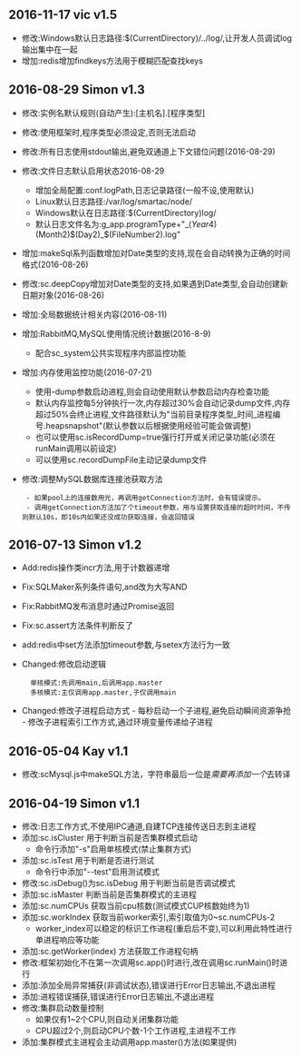 2016-11-17 vic v1.5
-
- 修改:Windows默认日志路径:$(CurrentDirectory)/../log/,让开发人员调试log输出集中在一起
- 增加:redis增加findkeys方法用于模糊匹配查找keys

2016-08-29 Simon v1.3
-
- 修改:实例名默认规则(自动产生):[主机名].[程序类型]
- 修改:使用框架时,程序类型必须设定,否则无法启动
- 修改:所有日志使用stdout输出,避免双通道上下文错位问题(2016-08-29)
- 修改:文件日志默认启用状态2016-08-29
    - 增加全局配置:conf.logPath,日志记录路径(一般不设,使用默认)
    - Linux默认日志路径:/var/log/smartac/node/
    - Windows默认在日志路径:$(CurrentDirectory)log/
    - 默认日志文件名为:g_app.programType+"_$(Year4)$(Month2)$(Day2)_$(FileNumber2).log"
- 增加:makeSql系列函数增加对Date类型的支持,现在会自动转换为正确的时间格式(2016-08-26)
- 修改:sc.deepCopy增加对Date类型的支持,如果遇到Date类型,会自动创建新日期对象(2016-08-26)
- 增加:全局数据统计相关内容(2016-08-11)
- 增加:RabbitMQ,MySQL使用情况统计数据(2016-8-9)
	- 配合sc_system公共实现程序内部监控功能
- 增加:内存使用监控功能(2016-07-21)
	- 使用-dump参数启动进程,则会自动使用默认参数启动内存检查功能
	- 默认内存监控每5分钟执行一次,内存超过30%会自动记录dump文件,内存超过50%会终止进程,文件路径默认为"当前目录程序类型_时间_进程编号.heapsnapshot"(默认参数以后根据使用经验可能会做调整)
	- 也可以使用sc.isRecordDump=true强行打开或关闭记录功能(必须在runMain调用以前设定)
	- 可以使用sc.recordDumpFile主动记录dump文件

- 修改:调整MySQL数据库连接池获取方法

       - 如果pool上的连接数用光，再调用getConnection方法时，会有错误提示。
       - 调用getConnection方法加了个timeout参数，用与设置获取连接的超时时间，不传则默认10s，即10s内如果还没成功获取连接，会返回错误
2016-07-13 Simon v1.2
-
- Add:redis操作类incr方法,用于计数器递增
- Fix:SQLMaker系列条件语句,and改为大写AND
- Fix:RabbitMQ发布消息时通过Promise返回
- Fix:sc.assert方法条件判断反了
- add:redis中set方法添加timeout参数,与setex方法行为一致
- Changed:修改启动逻辑

		单核模式:先调用main,后调用app.master
		多核模式:主仅调用app.master,子仅调用main
- Changed:修改子进程启动方式
		- 每秒启动一个子进程,避免启动瞬间资源争抢
		- 修改子进程索引工作方式,通过环境变量传递给子进程

2016-05-04 Kay v1.1
-
- 修改:scMysql.js中makeSQL方法，字符串最后一位是$需要再添加一个$去转译


2016-04-19 Simon v1.1
-
- 修改:日志工作方式,不使用IPC通道,自建TCP连接传送日志到主进程
- 添加:sc.isCluster 用于判断当前是否集群模式启动
	- 命令行添加"-s"启用单核模式(禁止集群方式)
- 添加:sc.isTest 用于判断是否进行测试
	- 命令行中添加"--test"启用测试模式
- 修改:sc.isDebug()为sc.isDebug 用于判断当前是否调试模式
- 添加:sc.isMaster 判断当前是否集群模式的主进程
- 添加:sc.numCPUs 获取当前cpu核数(测试模式CUP核数始终为1)
- 添加:sc.workIndex 获取当前worker索引,索引取值为0~sc.numCPUs-2
	- worker_index可以稳定的标识工作进程(重启后不变),可以利用此特性进行单进程响应等功能
- 添加:sc.getWorker(index) 方法获取工作进程句柄
- 修改:框架初始化不在第一次调用sc.app()时进行,改在调用sc.runMain()时进行
- 添加:添加全局异常捕获(非调试状态),错误进行Error日志输出,不退出进程
- 添加:进程错误捕获,错误进行Error日志输出,不退出进程
- 修改:集群启动数量控制
	- 如果仅有1~2个CPU,则自动关闭集群功能
	- CPU超过2个,则启动CPU个数-1个工作进程,主进程不工作
- 添加:集群模式主进程会主动调用app.master()方法(如果提供)
